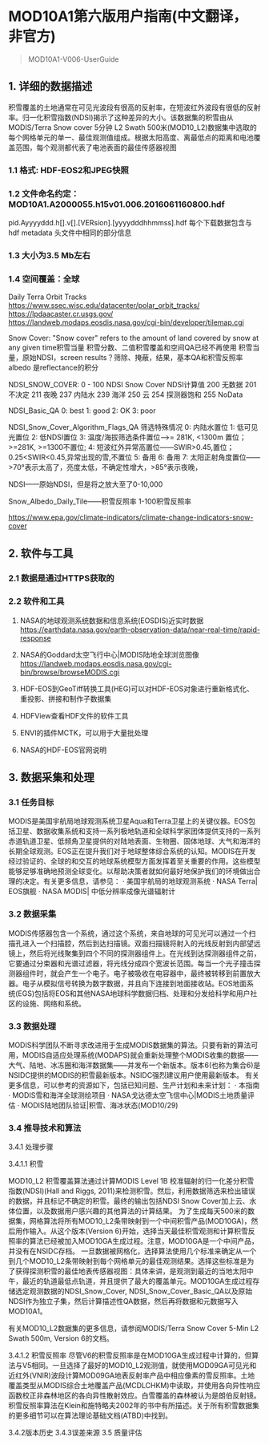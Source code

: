 <!--
 * @Date: 2021-11-18 13:16:56
 * @LastEditors: LIULIJING
 * @LastEditTime: 2021-11-18 13:25:15
-->
# MOD10A1第六版用户指南(中文翻译，非官方)

> MOD10A1-V006-UserGuide

## 1. 详细的数据描述
积雪覆盖的土地通常在可见光波段有很高的反射率，在短波红外波段有很低的反射率。归一化积雪指数(NDSI)揭示了这种差异的大小。该数据集的积雪由从MODIS/Terra Snow cover 5分钟 L2 Swath 500米(MOD10_L2)数据集中选取的每个网格单元的单一、最佳观测值组成。根据太阳高度、离最低点的距离和电池覆盖范围，每个观测都代表了电池表面的最佳传感器视图

### 1.1 格式: HDF-EOS2和JPEG快照
### 1.2 文件命名约定：MOD10A1.A2000055.h15v01.006.2016061160800.hdf
pid.Ayyyyddd.h[].v[].[VERsion].[yyyydddhhmmss].hdf
每个下载数据包含与hdf metadata 头文件中相同的部分信息
### 1.3 大小为3.5 Mb左右
### 1.4 空间覆盖：全球
Daily Terra Orbit Tracks 
https://www.ssec.wisc.edu/datacenter/polar_orbit_tracks/
https://lpdaacaster.cr.usgs.gov/
https://landweb.modaps.eosdis.nasa.gov/cgi-bin/developer/tilemap.cgi

Snow Cover: "Snow cover" refers to the amount of land covered by snow at any given time积雪当量
积雪分数、二值积雪覆盖和空间QA已经不再使用
积雪当量，原始NDSI，screen results？筛除、掩蔽，结果，基本QA和积雪反照率 albedo 是reflectance的积分

NDSI_SNOW_COVER: 
0 - 100 NDSI Snow Cover NDSI计算值
200 无数据
201 不决定
211 夜晚
237 内陆水
239 海洋
250 云
254 探测器饱和
255 NoData

NDSI_Basic_QA
0: best
1: good
2: OK
3: poor

NDSI_Snow_Cover_Algorithm_Flags_QA
筛选特殊情况
0: 内陆水置位
1: 低可见光置位
2: 低NDSI置位
3: 温度/海拔筛选条件置位——>= 281K, <1300m 置位；>=281K, >=1300不置位;
4: 短波红外异常高置位——SWIR>0.45,置位；0.25<SWIR<0.45,异常出现的雪,不置位
5: 备用
6: 备用
7: 太阳正射角度置位——>70°表示太高了，亮度太低，不确定性增大，>85°表示夜晚，

NDSI——原始NDSI，但是将之放大至了0-10,000

Snow_Albedo_Daily_Tile——积雪反照率
1-100积雪反照率

https://www.epa.gov/climate-indicators/climate-change-indicators-snow-cover

## 2. 软件与工具
### 2.1 数据是通过HTTPS获取的
### 2.2 软件和工具
1. NASA的地球观测系统数据和信息系统(EOSDIS)近实时数据
https://earthdata.nasa.gov/earth-observation-data/near-real-time/rapid-response
2. NASA的Goddard太空飞行中心|MODIS陆地全球浏览图像
https://landweb.modaps.eosdis.nasa.gov/cgi-bin/browse/browseMODIS.cgi

3. HDF-EOS到GeoTiff转换工具(HEG)可以对HDF-EOS对象进行重新格式化、重投影、拼接和制作子数据集
4. HDFView查看HDF文件的软件工具
5. ENVI的插件MCTK，可以用于大量批处理
6. NASA的HDF-EOS官网说明

## 3. 数据采集和处理

### 3.1 任务目标
MODIS是美国宇航局地球观测系统卫星Aqua和Terra卫星上的关键仪器。EOS包括卫星、数据收集系统和支持一系列极地轨道和全球科学家团体提供支持的一系列赤道轨道卫星、低频角卫星提供的对陆地表面、生物圈、固体地球、大气和海洋的长期全球观测。EOS正在提升我们对于地球整体综合系统的认知。MODIS在开发经过验证的、全球的和交互的地球系统模型方面发挥着至关重要的作用。这些模型能够足够准确地预测全球变化。以帮助决策者就如何最好地保护我们的环境做出合理的决定。有关更多信息，请参见：
· 美国宇航局的地球观测系统
· NASA Terra| EOS旗舰
· NASA MODIS| 中低分辨率成像光谱辐射计
### 3.2 数据采集
MODIS传感器包含一个系统，通过这个系统，来自地球的可见光可以通过一个扫描孔进入一个扫描腔，然后到达扫描镜。双面扫描镜将射入的光线反射到内部望远镜上，然后将光线聚集到四个不同的探测器组件上。在光线到达探测器组件之前，它要通过分束器和光谱过滤器，将光线分成四个宽波长范围。每当一个光子撞击探测器组件时，就会产生一个电子。电子被吸收在电容器中，最终被转移到前置放大器。电子从模拟信号转换为数字数据，并且向下连接到地面接收站。EOS地面系统(EGS)包括将EOS和其他NASA地球科学数据归档、处理和分发给科学和用户社区的设施、网络和系统。
### 3.3 数据处理
MODIS科学团队不断寻求改进用于生成MODIS数据集的算法。只要有新的算法可用，MODIS自适应处理系统(MODAPS)就会重新处理整个MODIS收集的数据——大气、陆地、冰冻圈和海洋数据集——并发布一个新版本。版本6(也称为集合6)是NSIDC提供的MODIS的积雪最新版本。NSIDC强烈建议用户使用最新版本。
有关更多信息，可以参考的资源如下，包括已知问题、生产计划和未来计划：
· 本指南
· MODIS雪和海洋全球测绘项目
· NASA戈达德太空飞信中心|MODIS土地质量评估
· MODIS陆地团队验证|积雪、海冰状态(MOD10/29)

### 3.4 推导技术和算法

3.4.1 处理步骤

3.4.1.1 积雪

MOD10_L2 积雪覆盖算法通过计算MODIS Level 1B 校准辐射的归一化差分积雪指数(NDSI)(Hall and Riggs, 2011)来检测积雪。然后，利用数据筛选来检出错误的数据，并且标记不确定的积雪。最终的输出包括NDSI Snow Cover加上云、水体位置，以及数据用户感兴趣的其他算法的计算结果。
为了生成每天500米的数据集，网格算法将所有MOD10_L2条带映射到一个中间积雪产品(MOD10GA)，然后用作输入。从这个版本(Version 6)开始，选择当天最佳积雪观测和计算积雪反照率的算法已经被加入MOD10GA生成过程。注意，MOD10GA是一个中间产品，并没有在NSIDC存档。
一旦数据被网格化，选择算法使用几个标准来确定从一个到几个MOD10_L2条带映射到每个网格单元的最佳观测结果。选择这些标准是为了获得探测积雪的最佳地表传感器视图：具体来讲，是观测到最近的当地太阳中午，最近的轨道最低点轨道，并且提供了最大的覆盖单元。MOD10GA生成过程存储选定观测数据的NDSI_Snow_Cover, NDSI_Snow_Cover_Basic_QA以及原始NDSI作为独立子集，然后计算描述性QA数据，然后再将数据和元数据写入MOD10A1。

有关MOD10_L2数据集的更多信息，请参阅MODIS/Terra Snow Cover 5-Min L2 Swath 500m, Version 6的文档。

3.4.1.2 积雪反照率
尽管V6的积雪反照率是在MOD10GA生成过程中计算的，但算法与V5相同。一旦选择了最好的MOD10_L2观测值，就使用MOD09GA可见光和近红外(VNIR)波段计算MOD09GA地表反射率产品中相应像素的雪反照率。土地覆盖类型从MODIS综合土地覆盖产品(MCDLCHKM)中读取，并使用各向异性响应函数校正非森林地区的各向异性散射效应。白雪覆盖的森林被认为是朗伯反射镜。积雪反照率算法在Klein和施特略夫2002年的书中有所描述。关于所有积雪数据集的更多细节可以在算法理论基础文档(ATBD)中找到。

3.4.2版本历史
3.4.3误差来源
3.5 质量评估

